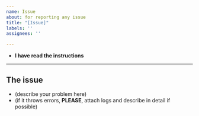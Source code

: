 ```yaml
---
name: Issue
about: for reporting any issue
title: "[Issue]"
labels: ''
assignees: ''

---
```


- **I have read the instructions**
---
## The issue
- (describe your problem here)
- (if it throws errors, **PLEASE**, attach logs and describe in detail if possible)
